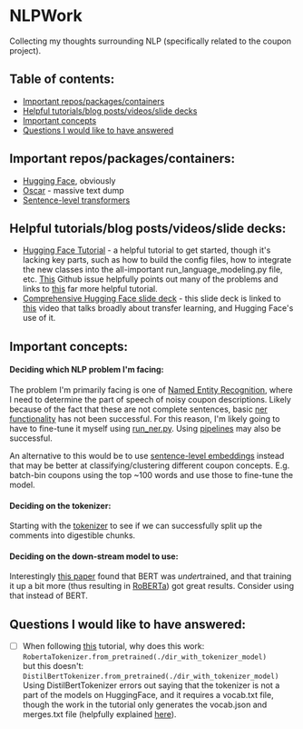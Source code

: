 # NLPWork

Collecting my thoughts surrounding NLP (specifically related to the coupon project).

## Table of contents:
 * [Important repos/packages/containers](#irpc)  
 * [Helpful tutorials/blog posts/videos/slide decks](#htbpvsd)  
 * [Important concepts](#ic)  
 * [Questions I would like to have answered](#qiwltha)   

<a name="irpc"/>

## Important repos/packages/containers:

- [Hugging Face](https://github.com/huggingface), obviously
- [Oscar](https://oscar-corpus.com/) - massive text dump
- [Sentence-level transformers](https://github.com/UKPLab/sentence-transformers)

<a name="htbpvsd"/>

## Helpful tutorials/blog posts/videos/slide decks:

- [Hugging Face Tutorial](https://huggingface.co/blog/how-to-train) - a helpful tutorial to get started, though it's lacking key parts, such as how to build the config files, how to integrate the new classes into the all-important run_language_modeling.py file, etc. [This](https://github.com/huggingface/transformers/issues/3192) Github issue helpfully points out many of the problems and links to [this](https://zablo.net/blog/post/training-roberta-from-scratch-the-missing-guide-polish-language-model/) far more helpful tutorial.
- [Comprehensive Hugging Face slide deck](https://docs.google.com/presentation/d/1fIhGikFPnb7G5kr58OvYC3GN4io7MznnM0aAgadvJfc/edit#slide=id.g5888218f39_50_205) - this slide deck is linked to [this](https://www.youtube.com/watch?v=rEGB7-FlPRs) video that talks broadly about transfer learning, and Hugging Face's use of it.

<a name="ic"/>

## Important concepts:


#### Deciding which NLP problem I'm facing:  

The problem I'm primarily facing is one of [Named Entity Recognition](https://en.wikipedia.org/wiki/Named-entity_recognition), where I need to determine the part of speech of noisy coupon descriptions. Likely because of the fact that these are not complete sentences, basic [ner functionality](https://huggingface.co/transformers/usage.html#named-entity-recognition) has not been successful. For this reason, I'm likely going to have to fine-tune it myself using [run_ner.py](https://github.com/huggingface/transformers/blob/master/examples/token-classification/run_ner.py). Using [pipelines](https://huggingface.co/transformers/main_classes/pipelines.html) may also be successful.  

An alternative to this would be to use [sentence-level embeddings](https://arxiv.org/abs/1908.10084) instead that may be better at classifying/clustering different coupon concepts. E.g. batch-bin coupons using the top ~100 words and use those to fine-tune the model.

#### Deciding on the tokenizer:   

Starting with the [tokenizer](https://huggingface.co/transformers/main_classes/tokenizer.html) to see if we can successfully split up the comments into digestible chunks.   

#### Deciding on the down-stream model to use:

Interestingly [this paper](https://arxiv.org/abs/1907.11692) found that BERT was *under*trained, and that training it up a bit more (thus resulting in [RoBERTa](https://huggingface.co/transformers/model_doc/roberta.html)) got great results. Consider using that instead of BERT.

<a name="qiwltha"/>

## Questions I would like to have answered:

- [ ] When following [this](https://huggingface.co/blog/how-to-train) tutorial, why does this work:  
      ```RobertaTokenizer.from_pretrained(./dir_with_tokenizer_model)```  
      but this doesn't:  
      ```DistilBertTokenizer.from_pretrained(./dir_with_tokenizer_model)```   
      Using DistilBertTokenizer errors out saying that the tokenizer is not a part of the models on HuggingFace, and it requires a vocab.txt file, though the work in the tutorial only generates the vocab.json and merges.txt file (helpfully explained [here](https://github.com/huggingface/transformers/issues/1083#issuecomment-524303077)).
